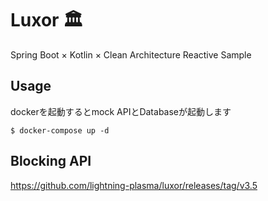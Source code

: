 # Luxor 🏛️
Spring Boot × Kotlin × Clean Architecture Reactive Sample

## Usage

dockerを起動するとmock APIとDatabaseが起動します

```shell
$ docker-compose up -d
```

## Blocking API

https://github.com/lightning-plasma/luxor/releases/tag/v3.5

